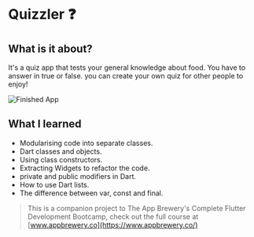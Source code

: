 # Quizzler ❓

## What is it about?

It's a quiz app that tests your general knowledge about food. You have to answer in true or false. you can create your own quiz for other people to enjoy!

![Finished App](https://github.com/londonappbrewery/Images/blob/master/quizzler-demo.gif)

## What I learned

- Modularising code into separate classes.
- Dart classes and objects.
- Using class constructors.
- Extracting Widgets to refactor the code.
- private and public modifiers in Dart.
- How to use Dart lists.
- The difference between var, const and final.


>This is a companion project to The App Brewery's Complete Flutter Development Bootcamp, check out the full course at [www.appbrewery.co](https://www.appbrewery.co/)

